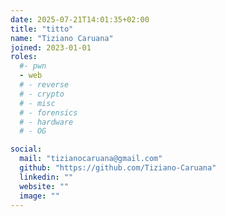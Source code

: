 ```yaml
---
date: 2025-07-21T14:01:35+02:00
title: "titto"
name: "Tiziano Caruana"
joined: 2023-01-01
roles:
  #- pwn
  - web
  # - reverse
  # - crypto
  # - misc
  # - forensics
  # - hardware
  # - OG

social:
  mail: "tizianocaruana@gmail.com"
  github: "https://github.com/Tiziano-Caruana"
  linkedin: ""
  website: ""
  image: ""
---
```


